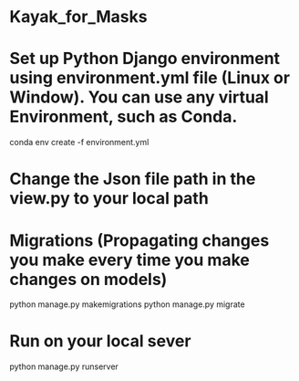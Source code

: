 # Kayak_for_Masks
# Set up Python Django environment using environment.yml file (Linux or Window). You can use any virtual Environment, such as Conda. 
conda env create -f environment.yml
# Change the Json file path in the view.py to your local path 
# Migrations (Propagating changes you make every time you make changes on models) 
 python manage.py makemigrations
 python manage.py migrate 
# Run on your local sever
 python manage.py runserver 
